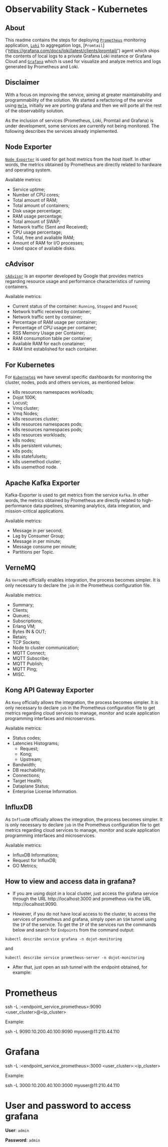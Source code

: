 # Observability Stack - Kubernetes

## About

This readme contains the steps for deploying [`Prometheus`](https://prometheus.io/) monitoring application, [`Loki`](https://grafana.com/oss/loki/) to aggregation logs, [`Promtail`] ('https://grafana.com/docs/loki/latest/clients/promtail/') agent which ships the contents of local logs to a private Grafana Loki instance or Grafana Cloud and [`Grafana`](https://grafana.com/grafana/) which is used for visualize and analyze metrics and logs generated by Prometheus and Loki.

## Disclaimer

With a focus on improving the service, aiming at greater maintainability and programmability of the solution. We started a refactoring of the service using [`Helm`](https://helm.sh/), initially we are porting grafana and then we will porte all the rest of the observability solution.

As the inclusion of services (Prometheus, Loki, Promtail and Grafana) is under development, some services are currently not being monitored. The following describes the services already implemented.

## Node Exporter

[`Node Exporter`](https://github.com/prometheus/node_exporter) is used for get host metrics from the host itself. In other words, the metrics obtained by Prometheus are directly related to hardware and operating system.

Available metrics:

* Service uptime;
* Number of CPU cores;
* Total amount of RAM;
* Total amount of containers;
* Disk usage percentage;
* RAM usage percentage;
* Total amount of SWAP;
* Network traffic (Sent and Received);
* CPU usage percentage;
* Total, free and avaliable RAM;
* Amount of RAM for I/O processes;
* Used space of available disks.

## cAdvisor

[`cAdvisor`](https://github.com/google/cadvisor) is an exporter developed by Google that provides metrics regarding resource usage and performance characteristics of running containers.

Available metrics:

* Current status of the container: ``Running``, ``Stopped`` and ``Paused``;
* Network traffic received by container;
* Network traffic sent by container;
* Percentage of RAM usage per container;
* Percentage of CPU usage per container;
* RSS Memory Usage per Container;
* RAM consumption table per container;
* Available RAM for each conatainer;
* RAM limit established for each container.

## For Kubernetes

For [`Kubernetes`](https://kubernetes.io/) we have several specific dashboards for monitoring the cluster, nodes, pods and others services, as mentioned below:

* k8s resources namespaces workloads;
* Dojot 100K;
* Locust;
* Vmq cluster;
* Vmq Nodes;
* k8s resources cluster;
* k8s resources namespaces pods;
* k8s resources namespaces pods;
* k8s resources workloads;
* k8s nodes;
* k8s persistent volumes;
* k8s pods;
* k8s statefulsets;
* k8s usemethod cluster;
* k8s usemethod node.

## Apache Kafka Exporter

Kafka-Exporter is used to get metrics from the service ``Kafka``. In other words, the metrics obtained by Prometheus are directly related to high-performance data pipelines, streaming analytics, data integration, and mission-critical applications.

Available metrics:

* Message in per second;
* Lag by Consumer Group;
* Message in per minute;
* Message consume per minute;
* Partitions per Topic.

## VerneMQ

As ``VerneMQ`` officially enables integration, the process becomes simpler. It is only necessary to declare the ``job`` in the Prometheus configuration file.

Available metrics:

* Summary;
* Clients;
* Queues;
* Subscriptions;
* Erlang VM;
* Bytes IN & OUT;
* Retain;
* TCP Sockets;
* Node to cluster communication;
* MQTT Connect;
* MQTT Subscribe;
* MQTT Publish;
* MQTT Ping;
* MISC.

## Kong API Gateway Exporter

As ``Kong`` officially allows the integration, the process becomes simpler. It is only necessary to declare ``job`` in the Prometheus configuration file to get metrics regarding cloud services to manage, monitor and scale application programming interfaces and microservices.

Available metrics:

* Status codes;
* Latencies Histograms;
  * Request;
  * Kong;
  * Upstream;
* Bandwidth;
* DB reachability;
* Connections;
* Target Health;
* Dataplane Status;
* Enterprise License Information.

## InfluxDB

As ``InfluxDB`` officially allows the integration, the process becomes simpler. It is only necessary to declare ``job`` in the Prometheus configuration file to get metrics regarding cloud services to manage, monitor and scale application programming interfaces and microservices.

Available metrics:

* InfluxDB Informations;
* Request for InfluxDB;
* GO Metrics;

## How to view and access data in grafana?


* If you are using dojot in a local cluster, just access the grafana service through the URL http://localhost:3000 and prometheus via the URL http://localhost:9090.

* However, if you do not have local access to the cluster, to access the services of prometheus and grafana, simply open an ``SSH`` tunnel using the ``IP`` of the service. To get the ``IP`` of the services run the commands below and search for ``Endpoints`` from the command output:

```
kubectl describe service grafana -n dojot-monitoring
```

and

```
kubectl describe service prometheus-server -n dojot-monitoring
```

* After that, just open an ssh tunnel with the endpoint obtained, for example:

# Prometheus

ssh -L <portlocal>:<endpoint_service_prometheus>:9090 <user_cluster>@<ip_cluster>

Example: 

ssh -L 9090:10.200.40.100:9090 myuser@11:210.44.110

# Grafana

ssh -L <portlocal>:<endpoint_service_prometheus>:3000 <user_cluster>:<ip_cluster>

Example:

ssh -L 3000:10.200.40.100:3000 myuser@11:210.44.110


# User and password to access grafana

**User**: ``admin``

**Password**: ``admin``